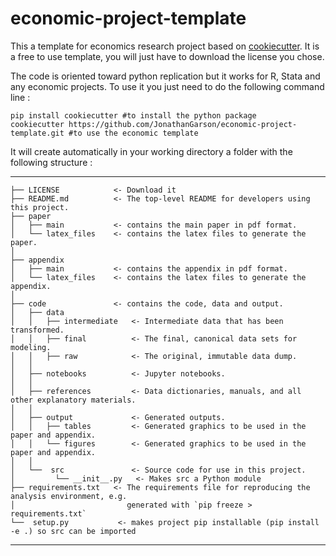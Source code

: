 # economic-project-template
This a template for economics research project based on [cookiecutter](https://cookiecutter.readthedocs.io/en/stable/). It is a free to use template, you will just have to download the license you chose.

The code is oriented toward python replication but it works for R, Stata and any economic projects. To use it you just need to do the following command line :

```
pip install cookiecutter #to install the python package
cookiecutter https://github.com/JonathanGarson/economic-project-template.git #to use the economic template
```
It will create automatically in your working directory a folder with the following structure :

------------

    ├── LICENSE            <- Download it
    ├── README.md          <- The top-level README for developers using this project.
    ├── paper
    │   ├── main           <- contains the main paper in pdf format.
    │   └── latex_files    <- contains the latex files to generate the paper.
    │
    ├── appendix
    │   ├── main           <- contains the appendix in pdf format.
    │   └── latex_files    <- contains the latex files to generate the appendix.
    │
    ├── code               <- contains the code, data and output.
    │   ├── data
    │   │   ├── intermediate   <- Intermediate data that has been transformed.
    │   │   ├── final          <- The final, canonical data sets for modeling.
    │   │   ├── raw            <- The original, immutable data dump.
    │   │
    │   ├── notebooks          <- Jupyter notebooks.
    │   │
    │   ├── references         <- Data dictionaries, manuals, and all other explanatory materials.
    │   │
    │   ├── output             <- Generated outputs.
    │   │   ├── tables         <- Generated graphics to be used in the paper and appendix.
    │   │   └── figures        <- Generated graphics to be used in the paper and appendix.
    │   │
    │   └──  src               <- Source code for use in this project.
    │         └── __init__.py   <- Makes src a Python module
    ├── requirements.txt   <- The requirements file for reproducing the analysis environment, e.g.
    │                         generated with `pip freeze > requirements.txt`
    └──  setup.py           <- makes project pip installable (pip install -e .) so src can be imported
    
--------

